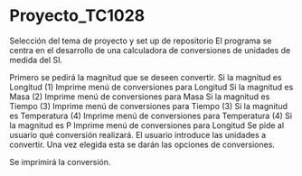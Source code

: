 # Proyecto_TC1028
Selección del tema de proyecto y set up de repositorio
El programa se centra en el desarrollo de una calculadora de conversiones de unidades de medida del SI.

Primero se pedirá la magnitud que se deseen convertir.
Si la magnitud es Longitud (1)
  Imprime menú de conversiones para Longitud
Si la magnitud es Masa (2)
  Imprime menú de conversiones para Masa
Si la magnitud es Tiempo (3)
  Imprime menú de conversiones para Tiempo (3)
Si la magnitud es Temperatura (4) 
  Imprime menú de conversiones para Temperatura (4)
Si la magnitud es P
  Imprime menú de conversiones para Longitud
Se pide al usuario qué conversión realizará. 
El usuario introduce las unidades a convertir.
Una vez elegida esta se darán las opciones de conversiones.

Se imprimirá la conversión.

